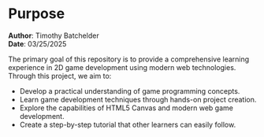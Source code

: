 # Purpose

**Author**: Timothy Batchelder  
**Date**: 03/25/2025

The primary goal of this repository is to provide a comprehensive learning experience in 2D game development using modern web technologies. Through this project, we aim to:

- Develop a practical understanding of game programming concepts.
- Learn game development techniques through hands-on project creation.
- Explore the capabilities of HTML5 Canvas and modern web game development.
- Create a step-by-step tutorial that other learners can easily follow.
